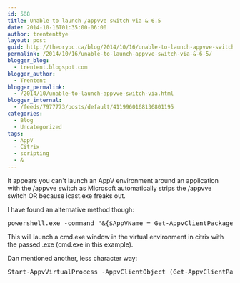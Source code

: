 ```yaml
---
id: 588
title: Unable to launch /appvve switch via & 6.5
date: 2014-10-16T01:35:00-06:00
author: trententtye
layout: post
guid: http://theorypc.ca/blog/2014/10/16/unable-to-launch-appvve-switch-via-&-6-5/
permalink: /2014/10/16/unable-to-launch-appvve-switch-via-&-6-5/
blogger_blog:
  - trentent.blogspot.com
blogger_author:
  - Trentent
blogger_permalink:
  - /2014/10/unable-to-launch-appvve-switch-via.html
blogger_internal:
  - /feeds/7977773/posts/default/4119960168136801195
categories:
  - Blog
  - Uncategorized
tags:
  - AppV
  - Citrix
  - scripting
  - &
---
```

It appears you can't launch an AppV environment around an application with the /appvve switch as Microsoft automatically strips the /appvve switch OR because icast.exe freaks out.

I have found an alternative method though:

<pre class="lang:batch decode:true">powershell.exe -command "&{$AppVName = Get-AppvClientPackage *APPNAME* ; Start-AppvVirtualProcess -AppvClientObject $AppVName cmd.exe}"</pre>

This will launch a cmd.exe window in the virtual environment in citrix with the passed .exe (cmd.exe in this example).

Dan mentioned another, less character way:

<pre class="lang:ps decode:true ">Start-AppvVirtualProcess -AppvClientObject (Get-AppvClientPackage *APPNAME*) cmd.exe</pre>

&nbsp;

<!-- AddThis Advanced Settings generic via filter on the_content -->

<!-- AddThis Share Buttons generic via filter on the_content -->